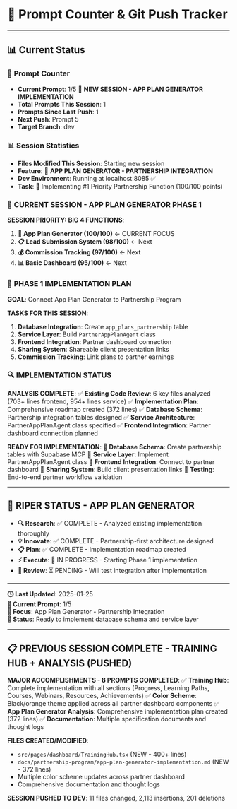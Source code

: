 # 🔢 **Prompt Counter & Git Push Tracker**

---

## 📊 **Current Status**

### 🎯 **Prompt Counter**
- **Current Prompt**: 1/5 🎯 **NEW SESSION - APP PLAN GENERATOR IMPLEMENTATION**
- **Total Prompts This Session**: 1
- **Prompts Since Last Push**: 1
- **Next Push**: Prompt 5
- **Target Branch**: dev

### 📊 **Session Statistics**
- **Files Modified This Session**: Starting new session
- **Feature**: 🤖 **APP PLAN GENERATOR - PARTNERSHIP INTEGRATION**
- **Dev Environment**: Running at localhost:8085 ✅ 
- **Task**: 🎯 Implementing #1 Priority Partnership Function (100/100 points)

### 🤖 **CURRENT SESSION - APP PLAN GENERATOR PHASE 1**

**SESSION PRIORITY: BIG 4 FUNCTIONS**:
1. **🤖 App Plan Generator (100/100)** ← CURRENT FOCUS
2. **📋 Lead Submission System (98/100)** ← Next
3. **💰 Commission Tracking (97/100)** ← Next  
4. **📊 Basic Dashboard (95/100)** ← Next

### 🎯 **PHASE 1 IMPLEMENTATION PLAN**

**GOAL**: Connect App Plan Generator to Partnership Program

**TASKS FOR THIS SESSION**:
1. **Database Integration**: Create `app_plans_partnership` table
2. **Service Layer**: Build `PartnerAppPlanAgent` class
3. **Frontend Integration**: Partner dashboard connection
4. **Sharing System**: Shareable client presentation links
5. **Commission Tracking**: Link plans to partner earnings

### 🔍 **IMPLEMENTATION STATUS**

**ANALYSIS COMPLETE**:
✅ **Existing Code Review**: 6 key files analyzed (703+ lines frontend, 954+ lines service)
✅ **Implementation Plan**: Comprehensive roadmap created (372 lines)
✅ **Database Schema**: Partnership integration tables designed
✅ **Service Architecture**: PartnerAppPlanAgent class specified
✅ **Frontend Integration**: Partner dashboard connection planned

**READY FOR IMPLEMENTATION**:
🔄 **Database Schema**: Create partnership tables with Supabase MCP
🔄 **Service Layer**: Implement PartnerAppPlanAgent class
🔄 **Frontend Integration**: Connect to partner dashboard
🔄 **Sharing System**: Build client presentation links
🔄 **Testing**: End-to-end partner workflow validation

---

## 🎯 **RIPER STATUS - APP PLAN GENERATOR**
- **🔍 Research**: ✅ COMPLETE - Analyzed existing implementation thoroughly
- **💡 Innovate**: ✅ COMPLETE - Partnership-first architecture designed  
- **📋 Plan**: ✅ COMPLETE - Implementation roadmap created
- **⚡ Execute**: 🔄 IN PROGRESS - Starting Phase 1 implementation
- **🔎 Review**: ⏳ PENDING - Will test integration after implementation

---

**🕒 Last Updated**: 2025-01-25  
**🔢 Current Prompt**: 1/5  
**🤖 Focus**: App Plan Generator - Partnership Integration  
**📝 Status**: Ready to implement database schema and service layer

---

## 📋 **PREVIOUS SESSION COMPLETE - TRAINING HUB + ANALYSIS (PUSHED)**

**MAJOR ACCOMPLISHMENTS - 8 PROMPTS COMPLETED**:
✅ **Training Hub**: Complete implementation with all sections (Progress, Learning Paths, Courses, Webinars, Resources, Achievements)
✅ **Color Scheme**: Black/orange theme applied across all partner dashboard components
✅ **App Plan Generator Analysis**: Comprehensive implementation plan created (372 lines)
✅ **Documentation**: Multiple specification documents and thought logs

**FILES CREATED/MODIFIED**:
- `src/pages/dashboard/TrainingHub.tsx` (NEW - 400+ lines)
- `docs/partnership-program/app-plan-generator-implementation.md` (NEW - 372 lines)
- Multiple color scheme updates across partner dashboard
- Comprehensive documentation and thought logs

**SESSION PUSHED TO DEV**: 11 files changed, 2,113 insertions, 201 deletions